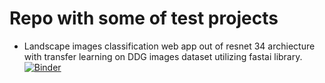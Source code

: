 # Repo with some of test projects

- Landscape images classification web app out of resnet 34 archiecture with transfer learning on DDG images dataset utilizing fastai library. [![Binder](https://mybinder.org/badge_logo.svg)](https://mybinder.org/v2/gh/harshit-bajpai/wolf-kissed/HEAD?urlpath=%2Fvoila%2Frender%2Flandscape-classification%2F02-app-v1.ipynb) 
